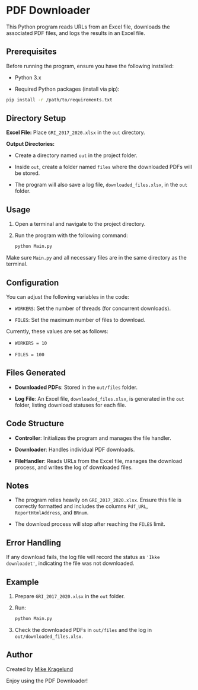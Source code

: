 
# PDF Downloader

  

This Python program reads URLs from an Excel file, downloads the associated PDF files, and logs the results in an Excel file.

  

## Prerequisites

  

Before running the program, ensure you have the following installed:

- Python 3.x

- Required Python packages (install via pip):

```bash
pip install -r /path/to/requirements.txt
```

  
  

## Directory Setup

**Excel File:** Place `GRI_2017_2020.xlsx` in the `out` directory.

**Output Directories:**

- Create a directory named `out` in the project folder.

- Inside `out`, create a folder named `files` where the downloaded PDFs will be stored.

- The program will also save a log file, `downloaded_files.xlsx`, in the `out` folder.

## Usage

1. Open a terminal and navigate to the project directory.

2. Run the program with the following command:

	```bash
	python Main.py
	```
Make sure `Main.py` and all necessary files are in the same directory as the terminal.

## Configuration

You can adjust the following variables in the code:

  

- `WORKERS`: Set the number of threads (for concurrent downloads).

- `FILES`: Set the maximum number of files to download.

Currently, these values are set as follows:  

- `WORKERS = 10`

- `FILES = 100`

## Files Generated

- **Downloaded PDFs**: Stored in the `out/files` folder.

- **Log File**: An Excel file, `downloaded_files.xlsx`, is generated in the `out` folder, listing download statuses for each file.

## Code Structure

- **Controller**: Initializes the program and manages the file handler.

- **Downloader**: Handles individual PDF downloads.

- **FileHandler**: Reads URLs from the Excel file, manages the download process, and writes the log of downloaded files.

## Notes

- The program relies heavily on `GRI_2017_2020.xlsx`. Ensure this file is correctly formatted and includes the columns `Pdf_URL`, `ReportHtmlAddress`, and `BRnum`.

- The download process will stop after reaching the `FILES` limit.

## Error Handling

If any download fails, the log file will record the status as `'Ikke downloadet'`, indicating the file was not downloaded.

  

## Example

1. Prepare `GRI_2017_2020.xlsx` in the `out` folder.

2. Run:

	```bash
	python Main.py
	```

3. Check the downloaded PDFs in `out/files` and the log in `out/downloaded_files.xlsx`.

## Author 
Created by [Mike Kragelund](https://github.com/MikeKragelundSpecialisterne)

Enjoy using the PDF Downloader!